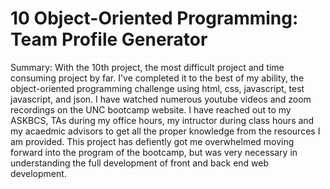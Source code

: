 # 10 Object-Oriented Programming: Team Profile Generator

Summary: With the 10th project, the most difficult project and time consuming project by far. I've completed it to the best of my ability, the object-oriented programming challenge using html, css, javascript, test javascript, and json.  I have watched numerous youtube videos and zoom recordings on the UNC bootcamp website. I have reached out to my ASKBCS, TAs during my office hours, my intructor during class hours and my acaedmic advisors to get all the proper knowledge from the resources I am provided. This project has defiently got me overwhelmed moving forward into the program of the bootcamp, but was very necessary in understanding the full development of front and back end web development. 

